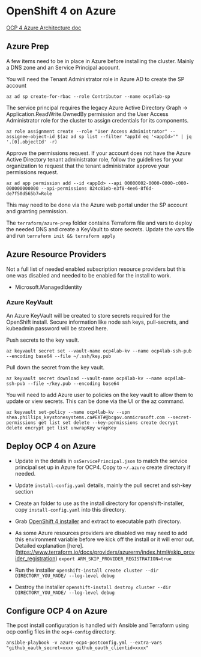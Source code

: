 # OpenShift 4 on Azure

[OCP 4 Azure Architecture doc](openshit4-azure-architecture.md)

## Azure Prep

A few items need to be in place in Azure before installing the cluster. Mainly a DNS zone and an Service Principal account. 

You will need the Tenant Administrator role in Azure AD to create the SP account

`az ad sp create-for-rbac --role Contributor --name ocp4lab-sp`

The service principal requires the legacy Azure Active Directory Graph → Application.ReadWrite.OwnedBy permission and the User Access Administrator role for the cluster to assign credentials for its components.

`az role assignment create --role "User Access Administrator" --assignee-object-id $(az ad sp list --filter "appId eq '<appId>'" | jq '.[0].objectId' -r)`

Approve the permissions request. If your account does not have the Azure Active Directory tenant administrator role, follow the guidelines for your organization to request that the tenant administrator approve your permissions request.

`az ad app permission add --id <appId> --api 00000002-0000-0000-c000-000000000000 --api-permissions 824c81eb-e3f8-4ee6-8f6d-de7f50d565b7=Role`

This may need to be done via the Azure web portal under the SP account and granting permission.

The `terraform/azure-prep` folder contains Terraform file and vars to deploy the needed DNS and create a KeyVault to store secrets. Update the vars file and run `terraform init && terraform apply` 

## Azure Resource Providers

Not a full list of needed enabled subscription resource providers but this one was disabled and needed to be enabled for the install to work.

* Microsoft.ManagedIdentity


### Azure KeyVault

An Azure KeyVault will be created to store secrets required for the OpenShift install. Secure information like node ssh keys, pull-secrets, and kubeadmin password will be stored here.

Push secrets to the key vault.

`az keyvault secret set --vault-name ocp4lab-kv --name ocp4lab-ssh-pub --encoding base64 --file ~/.ssh/key.pub`

Pull down the secret from the key vault.
 
`az keyvault secret download --vault-name ocp4lab-kv --name ocp4lab-ssh-pub --file ~/key.pub --encoding base64`

You will need to add Azure user to policies on the key vault to allow them to update or view secrets. This can be done via the UI or the az command.

`az keyvault set-policy --name ocp4lab-kv --upn shea.phillips_keystonesystems.ca#EXT#@bcgov.onmicrosoft.com --secret-permissions get list set delete --key-permissions create decrypt delete encrypt get list unwrapKey wrapKey`

## Deploy OCP 4 on Azure

* Update  in the details in `osServicePrincipal.json` to match the service principal set up in Azure for OCP4. Copy to `~/.azure` create directory if needed.

* Update `install-config.yaml` details, mainly the pull secret and ssh-key section

* Create an folder to use as the install directory for openshift-installer, copy `install-config.yaml` into this directory.

* Grab [OpenShift 4 installer](https://mirror.openshift.com/pub/openshift-v4/clients/ocp/latest/) and extract to executable path directory.

* As some Azure resources providers are disabled we may need to add this environment variable before we kick off the install or it will error out. Detailed explanation [here].(https://www.terraform.io/docs/providers/azurerm/index.html#skip_provider_registration)
`export ARM_SKIP_PROVIDER_REGISTRATION=true`

* Run the installer `openshift-install create cluster --dir DIRECTORY_YOU_MADE/ --log-level debug`

* Destroy the installer `openshift-install destroy cluster --dir DIRECTORY_YOU_MADE/ --log-level debug`


## Configure OCP 4 on Azure

The post install configuration is handled with Ansible and Terraform using ocp config files in the `ocp4-config` directory.

`ansible-playbook -v azure-ocp4-postconfig.yml --extra-vars "github_oauth_secret=xxxx github_oauth_clientid=xxxx"`
